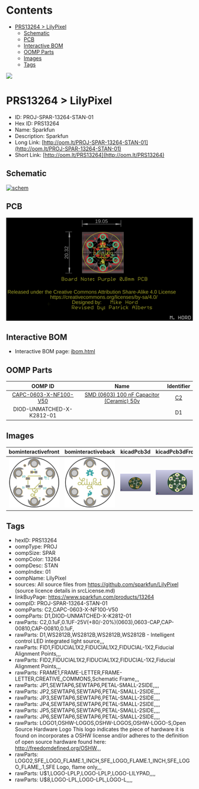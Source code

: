 



Contents
========

* [PRS13264 > LilyPixel](#prs13264--lilypixel)
	* [Schematic](#schematic)
	* [PCB](#pcb)
	* [Interactive BOM](#interactive-bom)
	* [OOMP Parts](#oomp-parts)
	* [Images](#images)
	* [Tags](#tags)
  
![][im]
# PRS13264 > LilyPixel

- ID: PROJ-SPAR-13264-STAN-01
- Hex ID: PRS13264
- Name: Sparkfun
- Description: Sparkfun
- Long Link: [http://oom.lt/PROJ-SPAR-13264-STAN-01](http://oom.lt/PROJ-SPAR-13264-STAN-01)
- Short Link: [http://oom.lt/PRS13264](http://oom.lt/PRS13264)

## Schematic
  
[![schem](eagleSchemImage.png)](eagleSchemImage.png)
## PCB
  
[![pcb](eagleImage.png)](eagleImage.png)
## Interactive BOM

- Interactive BOM page: [ibom.html](https://htmlpreview.github.io/?https://github.com/oomlout/oomlout_OOMP_projects/blob/main/PROJ-SPAR-13264-STAN-01/kicad/bom/ibom.html)

## OOMP Parts
  

|OOMP ID|Name|Identifier|
| :---: | :---: | :---: |
|[CAPC-0603-X-NF100-V50](https://github.com/oomlout/oomlout_OOMP_parts/tree/main/CAPC-0603-X-NF100-V50/)|[SMD (0603) 100 nF Capacitor (Ceramic) 50v](https://github.com/oomlout/oomlout_OOMP_parts/tree/main/CAPC-0603-X-NF100-V50/)|[C2](https://github.com/oomlout/oomlout_OOMP_parts/tree/main/CAPC-0603-X-NF100-V50/)|
|DIOD-UNMATCHED-X-K2812-01||D1|

## Images
  
  

|bominteractivefront|bominteractiveback|kicadPcb3d|kicadPcb3dFront|kicadPcb3dBack|eagleImage|eagleSchemImage|pcbdraw|pcbdrawback|
| :---: | :---: | :---: | :---: | :---: | :---: | :---: | :---: | :---: |
|[![bominteractivefront](bomFront_140.png)](bomFront.png)|[![bominteractiveback](bomBack_140.png)](bomBack.png)|[![kicadPcb3d](kicadPcb3d_140.png)](kicadPcb3d.png)|[![kicadPcb3dFront](kicadPcb3dFront_140.png)](kicadPcb3dFront.png)|[![kicadPcb3dBack](kicadPcb3dBack_140.png)](kicadPcb3dBack.png)|[![eagleImage](eagleImage_140.png)](eagleImage.png)|[![eagleSchemImage](eagleSchemImage_140.png)](eagleSchemImage.png)|[![pcbdraw](pcbdraw_140.png)](pcbdraw.png)|[![pcbdrawback](pcbdrawBack_140.png)](pcbdrawBack.png)|

## Tags

- hexID: PRS13264
- oompType: PROJ
- oompSize: SPAR
- oompColor: 13264
- oompDesc: STAN
- oompIndex: 01
- oompName: LilyPixel
- sources: All source files from https://github.com/sparkfun/LilyPixel (source licence details in srcLicense.md)
- linkBuyPage: https://www.sparkfun.com/products/13264
- oompID: PROJ-SPAR-13264-STAN-01
- oompParts: C2,CAPC-0603-X-NF100-V50
- oompParts: D1,DIOD-UNMATCHED-X-K2812-01
- rawParts: C2,0.1uF,0.1UF-25V(+80/-20%)(0603),0603-CAP,CAP-00810,CAP-00810,0.1uF,
- rawParts: D1,WS2812B,WS2812B,WS2812B,WS2812B - Intelligent control LED integrated light source,,,
- rawParts: FID1,FIDUCIAL1X2,FIDUCIAL1X2,FIDUCIAL-1X2,Fiducial Alignment Points,,,
- rawParts: FID2,FIDUCIAL1X2,FIDUCIAL1X2,FIDUCIAL-1X2,Fiducial Alignment Points,,,
- rawParts: FRAME1,FRAME-LETTER,FRAME-LETTER,CREATIVE_COMMONS,Schematic Frame,,,
- rawParts: JP1,SEWTAP6,SEWTAP6,PETAL-SMALL-2SIDE,,,,
- rawParts: JP2,SEWTAP6,SEWTAP6,PETAL-SMALL-2SIDE,,,,
- rawParts: JP3,SEWTAP6,SEWTAP6,PETAL-SMALL-2SIDE,,,,
- rawParts: JP4,SEWTAP6,SEWTAP6,PETAL-SMALL-2SIDE,,,,
- rawParts: JP5,SEWTAP6,SEWTAP6,PETAL-SMALL-2SIDE,,,,
- rawParts: JP6,SEWTAP6,SEWTAP6,PETAL-SMALL-2SIDE,,,,
- rawParts: LOGO1,OSHW-LOGOS,OSHW-LOGOS,OSHW-LOGO-S,Open Source Hardware Logo This logo indicates the piece of hardware it is found on incorporates a OSHW license and/or adheres to the definition of open source hardware found here: http://freedomdefined.org/OSHW,,,
- rawParts: LOGO2,SFE_LOGO_FLAME.1_INCH,SFE_LOGO_FLAME.1_INCH,SFE_LOGO_FLAME_.1,SFE Logo, flame only,,,
- rawParts: U$1,LOGO-LPLP,LOGO-LPLP,LOGO-LILYPAD,,,,
- rawParts: U$8,LOGO-LPL,LOGO-LPL,LOGO-L,,,,



[im]: kicadPcb3d_450.png

